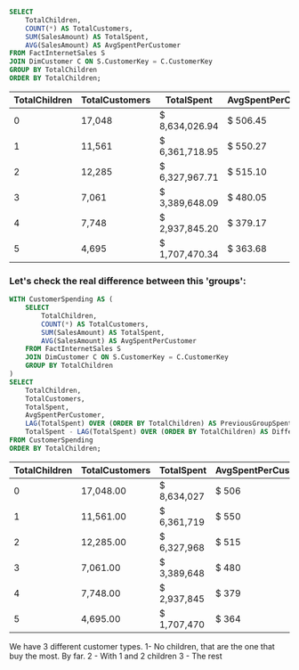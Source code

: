 
```sql
SELECT 
    TotalChildren,
    COUNT(*) AS TotalCustomers,
    SUM(SalesAmount) AS TotalSpent,
    AVG(SalesAmount) AS AvgSpentPerCustomer
FROM FactInternetSales S
JOIN DimCustomer C ON S.CustomerKey = C.CustomerKey
GROUP BY TotalChildren
ORDER BY TotalChildren;
```
| TotalChildren | TotalCustomers                                     | TotalSpent           | AvgSpentPerCustomer    |
|---------------|----------------------------------------------------|----------------------|------------------------|
| 0             |                                           17,048   |  $     8,634,026.94  |  $             506.45  |
| 1             |                                           11,561   |  $     6,361,718.95  |  $             550.27  |
| 2             |                                           12,285   |  $     6,327,967.71  |  $             515.10  |
| 3             |                                             7,061  |  $     3,389,648.09  |  $             480.05  |
| 4             |                                             7,748  |  $     2,937,845.20  |  $             379.17  |
| 5             |                                             4,695  |  $     1,707,470.34  |  $             363.68  |


### Let's check the real difference between this 'groups':

```sql
WITH CustomerSpending AS (
    SELECT 
        TotalChildren,
        COUNT(*) AS TotalCustomers,
        SUM(SalesAmount) AS TotalSpent,
        AVG(SalesAmount) AS AvgSpentPerCustomer
    FROM FactInternetSales S
    JOIN DimCustomer C ON S.CustomerKey = C.CustomerKey
    GROUP BY TotalChildren
)
SELECT 
    TotalChildren,
    TotalCustomers,
    TotalSpent,
    AvgSpentPerCustomer,
    LAG(TotalSpent) OVER (ORDER BY TotalChildren) AS PreviousGroupSpent,
    TotalSpent - LAG(TotalSpent) OVER (ORDER BY TotalChildren) AS DifferenceFromPrevious
FROM CustomerSpending
ORDER BY TotalChildren;
```

| TotalChildren | TotalCustomers                                   | TotalSpent             | AvgSpentPerCustomer      | PreviousGroupSpent | DifferenceFromPrevious |
|---------------|--------------------------------------------------|------------------------|--------------------------|--------------------|------------------------|
| 0             |                                    17,048.00     |  $          8,634,027  |  $                  506  |  NULL              |  NULL                  |
| 1             |                                    11,561.00     |  $          6,361,719  |  $                  550  |  $      8,634,027  |  $      (2,272,308)    |
| 2             |                                    12,285.00     |  $          6,327,968  |  $                  515  |  $      6,361,719  |  $           (33,751)  |
| 3             |                                      7,061.00    |  $          3,389,648  |  $                  480  |  $      6,327,968  |  $      (2,938,320)    |
| 4             |                                      7,748.00    |  $          2,937,845  |  $                  379  |  $      3,389,648  |  $         (451,803)   |
| 5             |                                      4,695.00    |  $          1,707,470  |  $                  364  |  $      2,937,845  |  $      (1,230,375)    |

We have 3 different customer types. 1- No children, that are the one that buy the most. By far. 2 - With 1 and 2 children 3 - The rest
